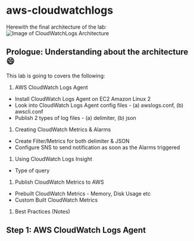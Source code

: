 # aws-cloudwatchlogs

Herewith the final architecture of the lab:
![Image of CloudWatchLogs Architecture](https://d2908q01vomqb2.cloudfront.net/fc074d501302eb2b93e2554793fcaf50b3bf7291/2018/04/25/SPO_Data-ingestion_final.png)

## Prologue: Understanding about the architecture :smile:
This lab is going to covers the following:
1. AWS CloudWatch Logs Agent
  * Install CloudWatch Logs Agent on EC2 Amazon Linux 2
  * Look into CloudWatch Logs Agent config files - (a) awslogs.conf, (b) awscli.conf
  * Publish 2 types of log files - (a) delimiter, (b) json
1. Creating CloudWatch Metrics & Alarms
  * Create Filter/Metrics for both delimiter & JSON
  * Configure SNS to send notification as soon as the Alarms triggered
1. Using CloudWatch Logs Insight
  * Type of query
1. Publish CloudWatch Metrics to AWS
  * Prebuilt CloudWatch Metrics - Memory, Disk Usage etc
  * Custom Built CloudWatch Metrics
1. Best Practices (Notes)


## Step 1: AWS CloudWatch Logs Agent
